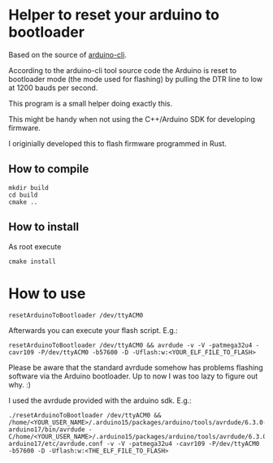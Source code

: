 # Helper to reset your arduino to bootloader

Based on the source of [arduino-cli](https://github.com/arduino/arduino-cli/blob/7415e269061ff4d90e6356f6c1156941122d58c3/arduino/serialutils/serialutils.go#L30).

According to the arduino-cli tool source code the Arduino is reset to bootloader mode (the mode used for flashing) by pulling the DTR line to low at 1200 bauds per second.

This program is a small helper doing exactly this.

This might be handy when not using the C++/Arduino SDK for developing firmware.

I originially developed this to flash firmware programmed in Rust.

## How to compile
```
mkdir build
cd build
cmake ..
```

## How to install
As root execute
```
cmake install
```

# How to use
```
resetArduinoToBootloader /dev/ttyACM0
```

Afterwards you can execute your flash script. E.g.:
```
resetArduinoToBootloader /dev/ttyACM0 && avrdude -v -V -patmega32u4 -cavr109 -P/dev/ttyACM0 -b57600 -D -Uflash:w:<YOUR_ELF_FILE_TO_FLASH>
```

Please be aware that the standard avrdude somehow has problems flashing software via the Arduino bootloader. Up to now I was too lazy to figure out why. :)

I used the avrdude provided with the arduino sdk. E.g.:
```
./resetArduinoToBootloader /dev/ttyACM0 && /home/<YOUR_USER_NAME>/.arduino15/packages/arduino/tools/avrdude/6.3.0-arduino17/bin/avrdude -C/home/<YOUR_USER_NAME>/.arduino15/packages/arduino/tools/avrdude/6.3.0-arduino17/etc/avrdude.conf -v -V -patmega32u4 -cavr109 -P/dev/ttyACM0 -b57600 -D -Uflash:w:<THE_ELF_FILE_TO_FLASH>
```